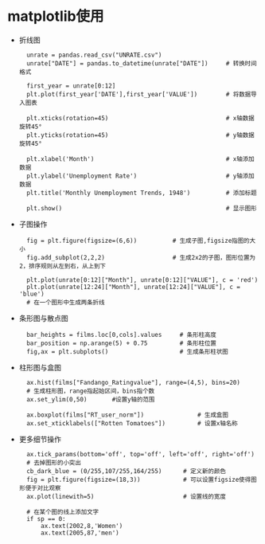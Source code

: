 # matplotlib使用

* 折线图

        unrate = pandas.read_csv("UNRATE.csv")
        unrate["DATE"] = pandas.to_datetime(unrate["DATE"])     # 转换时间格式
        
        first_year = unrate[0:12]
        plt.plot(first_year['DATE'],first_year['VALUE'])        # 将数据导入图表
        
        plt.xticks(rotation=45)                                 # x轴数据旋转45°
        plt.yticks(rotation=45)                                 # y轴数据旋转45°
        
        plt.xlabel('Month')                                     # x轴添加数据
        plt.ylabel('Unemployment Rate')                         # y轴添加数据
        plt.title('Monthly Unemployment Trends, 1948')          # 添加标题
        
        plt.show()                                              # 显示图形
        
* 子图操作

        fig = plt.figure(figsize=(6,6))          # 生成子图,figsize指图的大小
        fig.add_subplot(2,2,2)                   # 生成2x2的子图，图形位置为2，排序规则从左到右，从上到下
        
        plt.plot(unrate[0:12]["Month"], unrate[0:12]["VALUE"], c = 'red')
        plt.plot(unrate[12:24]["Month"], unrate[12:24]["VALUE"], c = 'blue')
        # 在一个图形中生成两条折线
    

* 条形图与散点图

        bar_heights = films.loc[0,cols].values     # 条形柱高度
        bar_position = np.arange(5) + 0.75         # 条形柱位置
        fig,ax = plt.subplots()                    # 生成条形柱状图
                

* 柱形图与盒图

        ax.hist(films["Fandango_Ratingvalue"], range=(4,5), bins=20)
        # 生成柱形图，range指起始区间，bins指个数
        ax.set_ylim(0,50)       #设置y轴的范围
        
        ax.boxplot(films["RT_user_norm"])               # 生成盒图
        ax.set_xticklabels(["Rotten Tomatoes"])         # 设置x轴名称
        
        
* 更多细节操作

        ax.tick_params(bottom='off', top='off', left='off', right='off')
        # 去掉图形的小突出      
        cb_dark_blue = (0/255,107/255,164/255)      # 定义新的颜色
        fig = plt.figure(figsize=(18,3))            # 可以设置figsize使得图形便于对比观察
        ax.plot(linewith=5)                         # 设置线的宽度

        # 在某个图的线上添加文字
        if sp == 0:
            ax.text(2002,8,'Women')
            ax.text(2005,87,'men')
        